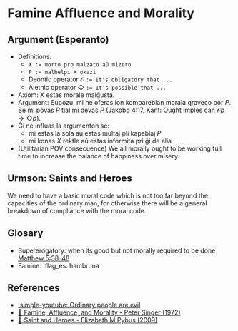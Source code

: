 # Famine Affluence and Morality

## Argument (Esperanto)
- Definitions:
    - `X := morto pro malzato aŭ mizero`
    - `P := malhelpi X okazi`
    - Deontic operator $\mathcal{O}$ `:= It's obligatory that ...`
    - Alethic operator $\Diamond$ `:= It's possible that ...`
- Axiom:  X estas morale malĝusta. 
- Argument: Supozu, mi ne oferas ion kompareblan morala graveco por $P$. Se mi
  povas $P$ tial mi devas $P$ ([Jakobo 4:17](https://www.bible.com/bible/841/JAS.4.17),
  Kant: Ought imples can $\mathcal{O} p \rightarrow \Diamond p$).
- Ĝi ne influas la argumenton se:
    - mi estas la sola aŭ estas multaj pli kapablaj $P$
    - mi konas $X$ rektle aŭ estas informita pri ĝi de alia
- (Utilitarian POV consecuence) We all morally ought to be working full time to
  increase the balance of happiness over misery.


## Urmson: Saints and Heroes

We need to have a basic moral code which is not too far beyond the capacities
of the ordinary man, for otherwise there will be a general breakdown of
compliance with the moral code.


## Glosary
- Supererogatory: when its good but not morally required to be done
    [Matthew 5:38-48](https://my.bible.com/bible/2015/MAT.5.41)
- Famine: :flag_es: hambruna


## References
- [:simple-youtube: Ordinary people are evil](https://youtu.be/KVl5kMXz1vA)
- [:bookmark_tabs: Famine, Affluence, and Morality - Peter Singer (1972)](https://personal.lse.ac.uk/robert49/teaching/mm/articles/Singer_1972Famine.pdf)
- [:bookmark_tabs: Saint and Heroes - Elizabeth M.Pybus (2009)](https://www.cambridge.org/core/journals/philosophy/article/abs/saints-and-heroes/1E469447C385C142A35CDD5E7FA1808C)
